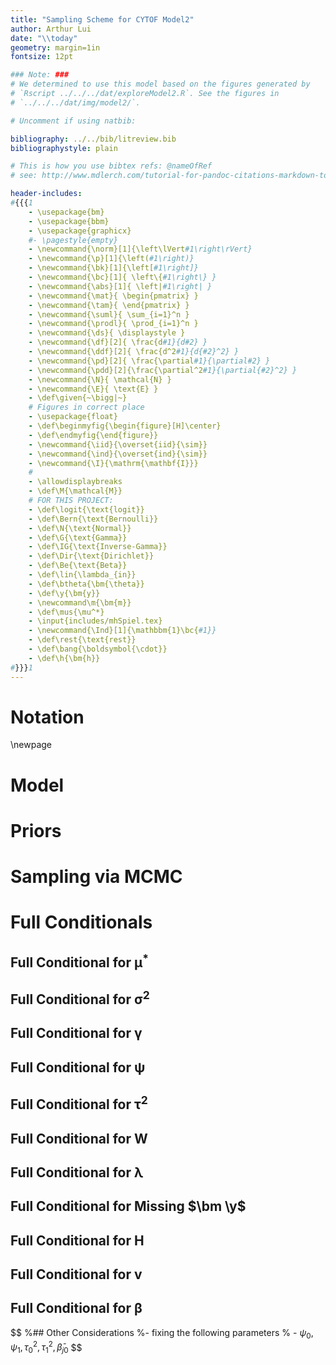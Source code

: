 ```yaml
---
title: "Sampling Scheme for CYTOF Model2"
author: Arthur Lui
date: "\\today"
geometry: margin=1in
fontsize: 12pt

### Note: ###
# We determined to use this model based on the figures generated by 
# `Rscript ../../../dat/exploreModel2.R`. See the figures in 
# `../../../dat/img/model2/`.

# Uncomment if using natbib:

bibliography: ../../bib/litreview.bib
bibliographystyle: plain 

# This is how you use bibtex refs: @nameOfRef
# see: http://www.mdlerch.com/tutorial-for-pandoc-citations-markdown-to-latex.html

header-includes: 
#{{{1
    - \usepackage{bm}
    - \usepackage{bbm}
    - \usepackage{graphicx}
    #- \pagestyle{empty}
    - \newcommand{\norm}[1]{\left\lVert#1\right\rVert}
    - \newcommand{\p}[1]{\left(#1\right)}
    - \newcommand{\bk}[1]{\left[#1\right]}
    - \newcommand{\bc}[1]{ \left\{#1\right\} }
    - \newcommand{\abs}[1]{ \left|#1\right| }
    - \newcommand{\mat}{ \begin{pmatrix} }
    - \newcommand{\tam}{ \end{pmatrix} }
    - \newcommand{\suml}{ \sum_{i=1}^n }
    - \newcommand{\prodl}{ \prod_{i=1}^n }
    - \newcommand{\ds}{ \displaystyle }
    - \newcommand{\df}[2]{ \frac{d#1}{d#2} }
    - \newcommand{\ddf}[2]{ \frac{d^2#1}{d{#2}^2} }
    - \newcommand{\pd}[2]{ \frac{\partial#1}{\partial#2} }
    - \newcommand{\pdd}[2]{\frac{\partial^2#1}{\partial{#2}^2} }
    - \newcommand{\N}{ \mathcal{N} }
    - \newcommand{\E}{ \text{E} }
    - \def\given{~\bigg|~}
    # Figures in correct place
    - \usepackage{float}
    - \def\beginmyfig{\begin{figure}[H]\center}
    - \def\endmyfig{\end{figure}}
    - \newcommand{\iid}{\overset{iid}{\sim}}
    - \newcommand{\ind}{\overset{ind}{\sim}}
    - \newcommand{\I}{\mathrm{\mathbf{I}}}
    #
    - \allowdisplaybreaks
    - \def\M{\mathcal{M}}
    # FOR THIS PROJECT:
    - \def\logit{\text{logit}}
    - \def\Bern{\text{Bernoulli}}
    - \def\N{\text{Normal}}
    - \def\G{\text{Gamma}}
    - \def\IG{\text{Inverse-Gamma}}
    - \def\Dir{\text{Dirichlet}}
    - \def\Be{\text{Beta}}
    - \def\lin{\lambda_{in}}
    - \def\btheta{\bm{\theta}}
    - \def\y{\bm{y}}
    - \newcommand\m{\bm{m}}
    - \def\mus{\mu^*}
    - \input{includes/mhSpiel.tex}
    - \newcommand{\Ind}[1]{\mathbbm{1}\bc{#1}}
    - \def\rest{\text{rest}}
    - \def\bang{\boldsymbol{\cdot}}
    - \def\h{\bm{h}}
#}}}1
---
```



# Notation
<include file="includes/notation.md">

\newpage
# Model
<include file="includes/model.md">

# Priors
<include file="includes/priors.md">

# Sampling via MCMC
<include file="includes/mh.md">

# Full Conditionals

## Full Conditional for $\bm\mu^*$
<include file="includes/mus.md">

## Full Conditional for $\bm{\sigma^2}$
<include file="includes/sig2.md">

## Full Conditional for $\bm\gamma$
<include file="includes/gamma.md">

## Full Conditional for $\bm\psi$
<include file="includes/psi.md">

## Full Conditional for $\bm\tau^2$
<include file="includes/tau2.md">

## Full Conditional for $\bm W$
<include file="includes/W.md">

## Full Conditional for $\bm \lambda$
<include file="includes/lam.md">

## Full Conditional for Missing $\bm \y$
<include file="includes/y_missing.md">

## Full Conditional for $\bm H$
<include file="includes/h.md">

## Full Conditional for $\bm v$
<include file="includes/v.md">

## Full Conditional for $\bm \beta$
<include file="includes/beta.md">

$$
%## Other Considerations
%- fixing the following parameters
%    - $\psi_0, \psi_1, \tau^2_0, \tau^2_1, \bar\beta_{j0}$
$$
